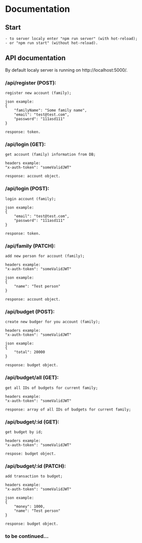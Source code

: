 # Documentation

## Start

    - to server localy enter "npm run server" (with hot-reload);
    - or "npm run start" (without hot-reload).

## API documentation

By default localy server is running on http://localhost:5000/.

### /api/register (POST):
    register new account (family);

    json example:
    {
        "familyName": "Some family name",
        "email": "test@test.com",
        "password": "111asd111"
    }

    response: token.

### /api/login (GET):
    get account (family) information from DB;

    headers example:
    "x-auth-token": "someValidJWT"

    response: account object.

### /api/login (POST):
    login account (family);

    json example:
    {
        "email": "test@test.com",
        "password": "111asd111"
    }

    response: token.

### /api/family (PATCH):
    add new person for account (family);

    headers example:
    "x-auth-token": "someValidJWT"

    json example:
    {
        "name": "Test person"
    }

    response: account object.

### /api/budget (POST):
    create new budger for you account (family);

    headers example:
    "x-auth-token": "someValidJWT"

    json example:
    {
        "total": 20000
    }

    response: budget object.

### /api/budget/all (GET):
    get all IDs of budgets for current family;

    headers example:
    "x-auth-token": "someValidJWT"

    response: array of all IDs of budgets for current family;

### /api/budget/:id (GET):
    get budget by id;

    headers example:
    "x-auth-token": "someValidJWT"

    respose: budget object.

### /api/budget/:id (PATCH):
    add transaction to budget;

    headers example:
    "x-auth-token": "someValidJWT"

    json example:
    {
        "money": 1000,
        "name": "Test person"
    }

    response: budget object.

### to be continued...
